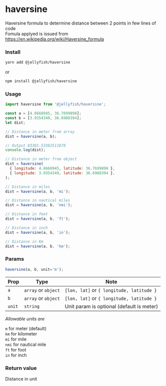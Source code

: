 # haversine
Haversine formula to determine distance between 2 points in few lines of code  
Fomula applyed is issued from https://en.wikipedia.org/wiki/Haversine_formula


### Install
```bash
yarn add @jellyfish/haversine
```
or
```bash
npm install @jellyfish/haversine
```
### Usage
```javascript
import haversine from '@jellyfish/haversine';

const a = [4.8668945, 36.7699898];
const b = [3.9354349, 36.6988394];
let dist;

// Distance in meter from array
dist = haversine(a, b);

// Output 83381.53382511878
console.log(dist); 

// Distance in meter from object
dist = haversine(
  { longitude: 4.8668945, latitude: 36.7699898 }, 
  { longitude: 3.9354349, latitude: 36.6988394 },
);

// Distance in miles
dist = haversine(a, b, 'mi');

// Distance in nautical miles
dist = haversine(a, b, 'nmi');

// Distance in feet
dist = haversine(a, b, 'ft');

// Distance in inch
dist = haversine(a, b, 'in');

// Distance in Km
dist = haversine(a, b, 'km');
```

### Params

```javascript
haversine(a, b, unit='m');
```

| Prop   | Type                |  Note                                     |
|--------|---------------------|-------------------------------------------|
| `a`    | `array` or `object` | `[lon, lat]` or `{ longitude, latitude }` |
| `b`    | `array` or `object` | `[lon, lat]` or `{ longitude, latitude }` |
| `unit` | `string`            | Unit param is optional (default is meter) |

*Allowable units are*  
   
`m` for meter (default)  
`km` for kilometer   
`mi` for mile  
`nmi` for nautical mile  
`ft` for foot  
`in` for inch
  

### Return value

Distance in unit
